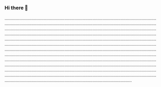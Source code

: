 ### Hi there 👋

........................................................................................................................................................................................................................................................................................................................................................................................................................................................................................................................................................................................................................................................................................................................................................................................................................................................................................................................................................................................................................................................................................................................................................................................................................................................................................................................................................................................................................................................................................................................................................................................................................................................